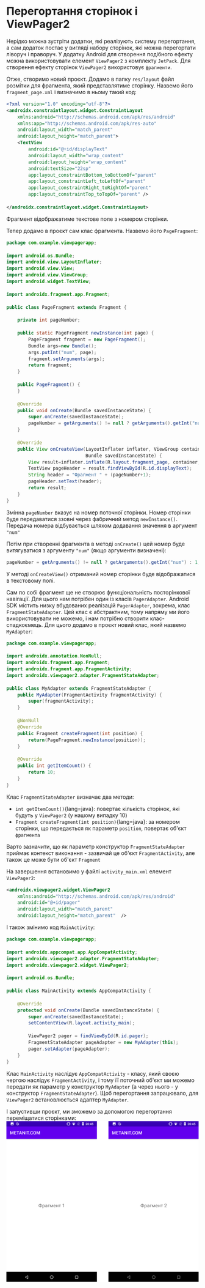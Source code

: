 # Перегортання сторінок і ViewPager2

Нерідко можна зустріти додатки, які реалізують систему перегортання, а сам додаток постає у вигляді набору сторінок, які можна перегортати ліворуч і праворуч. У додатку Android для створення подібного ефекту можна використовувати елемент `ViewPager2` з комплекту `JetPack`. Для створення ефекту сторінок `ViewPager2` використовує `фрагменти`.

Отже, створимо новий проєкт. Додамо в папку `res/layout` файл розмітки для фрагмента, який представлятиме сторінку. Назвемо його `fragment_page.xml` і визначимо в ньому такий код:
```xml
<?xml version="1.0" encoding="utf-8"?>
<androidx.constraintlayout.widget.ConstraintLayout
    xmlns:android="http://schemas.android.com/apk/res/android"
    xmlns:app="http://schemas.android.com/apk/res-auto"
    android:layout_width="match_parent"
    android:layout_height="match_parent">
    <TextView
        android:id="@+id/displayText"
        android:layout_width="wrap_content"
        android:layout_height="wrap_content"
        android:textSize="22sp"
        app:layout_constraintBottom_toBottomOf="parent"
        app:layout_constraintLeft_toLeftOf="parent"
        app:layout_constraintRight_toRightOf="parent"
        app:layout_constraintTop_toTopOf="parent" />
 
</androidx.constraintlayout.widget.ConstraintLayout>
```
Фрагмент відображатиме текстове поле з номером сторінки.

Тепер додамо в проєкт сам клас фрагмента. Назвемо його `PageFragment`:

```java
package com.example.viewpagerapp;
 
import android.os.Bundle;
import android.view.LayoutInflater;
import android.view.View;
import android.view.ViewGroup;
import android.widget.TextView;
 
import androidx.fragment.app.Fragment;
 
public class PageFragment extends Fragment {
 
    private int pageNumber;
 
    public static PageFragment newInstance(int page) {
        PageFragment fragment = new PageFragment();
        Bundle args=new Bundle();
        args.putInt("num", page);
        fragment.setArguments(args);
        return fragment;
    }
 
    public PageFragment() {
    }
 
    @Override
    public void onCreate(Bundle savedInstanceState) {
        super.onCreate(savedInstanceState);
        pageNumber = getArguments() != null ? getArguments().getInt("num") : 1;
    }
 
    @Override
    public View onCreateView(LayoutInflater inflater, ViewGroup container,
                             Bundle savedInstanceState) {
        View result=inflater.inflate(R.layout.fragment_page, container, false);
        TextView pageHeader = result.findViewById(R.id.displayText);
        String header = "Фрагмент " + (pageNumber+1);
        pageHeader.setText(header);
        return result;
    }
}
```

Змінна `pageNumber` вказує на номер поточної сторінки. Номер сторінки буде передаватися ззовні через фабричний метод `newInstance()`. Передача номера відбувається шляхом додавання значення в аргумент `"num"`

Потім при створенні фрагмента в методі `onCreate()` цей номер буде витягуватися з аргументу `"num"` (якщо аргументи визначені):
```java
pageNumber = getArguments() != null ? getArguments().getInt("num") : 1;
```
У методі `onCreateView()` отриманий номер сторінки буде відображатися в текстовому полі.

Сам по собі фрагмент ще не створює функціональність посторінкової навігації. Для цього нам потрібен один із класів `PagerAdapter`. Android SDK містить низку вбудованих реалізацій `PagerAdapter`, зокрема, клас `FragmentStateAdapter`. Цей клас є абстрактним, тому напряму ми його використовувати не можемо, і нам потрібно створити клас-спадкоємець. Для цього додамо в проєкт новий клас, який назвемо `MyAdapter`:

```java
package com.example.viewpagerapp;
 
import androidx.annotation.NonNull;
import androidx.fragment.app.Fragment;
import androidx.fragment.app.FragmentActivity;
import androidx.viewpager2.adapter.FragmentStateAdapter;
 
public class MyAdapter extends FragmentStateAdapter {
    public MyAdapter(FragmentActivity fragmentActivity) {
        super(fragmentActivity);
    }
 
    @NonNull
    @Override
    public Fragment createFragment(int position) {
        return(PageFragment.newInstance(position));
    }
 
    @Override
    public int getItemCount() {
        return 10;
    }
}
```

Клас `FragmentStateAdapter` визначає два методи:
- `int getItemCount()`{lang=java}: повертає кількість сторінок, які будуть у `ViewPager2` (у нашому випадку 10)
- `Fragment createFragment(int position)`{lang=java}: за номером сторінки, що передається як параметр `position`, повертає об'єкт `фрагмента`

Варто зазначити, що як параметр конструктор `FragmentStateAdapter` приймає контекст виконання - зазвичай це об'єкт `FragmentActivity`, але також це може бути об'єкт `Fragment`

На завершення встановимо у файлі `activity_main.xml` елемент `ViewPager2`:
```xml
<androidx.viewpager2.widget.ViewPager2
    xmlns:android="http://schemas.android.com/apk/res/android"
    android:id="@+id/pager"
    android:layout_width="match_parent"
    android:layout_height="match_parent"  />
```
І також змінимо код `MainActivity`:
```java
package com.example.viewpagerapp;
 
import androidx.appcompat.app.AppCompatActivity;
import androidx.viewpager2.adapter.FragmentStateAdapter;
import androidx.viewpager2.widget.ViewPager2;
 
import android.os.Bundle;
 
public class MainActivity extends AppCompatActivity {
 
    @Override
    protected void onCreate(Bundle savedInstanceState) {
        super.onCreate(savedInstanceState);
        setContentView(R.layout.activity_main);
 
        ViewPager2 pager = findViewById(R.id.pager);
        FragmentStateAdapter pageAdapter = new MyAdapter(this);
        pager.setAdapter(pageAdapter);
    }
}
```
Клас `MainActivity` наслідує `AppCompatActivity` - класу, який своєю чергою наслідує `FragmentActivity`, і тому її поточний об'єкт ми можемо передати як параметр у конструктор `MyAdapter` (а через нього - у конструктор `FragmentStateAdapter`). Щоб перегортання запрацювало, для `ViewPager2` встановлюється адаптер `MyAdapter`.

І запустивши проєкт, ми зможемо за допомогою перегортання переміщатися сторінками:
![](/images/android/9-lesson/5-view-pager/1.png)

